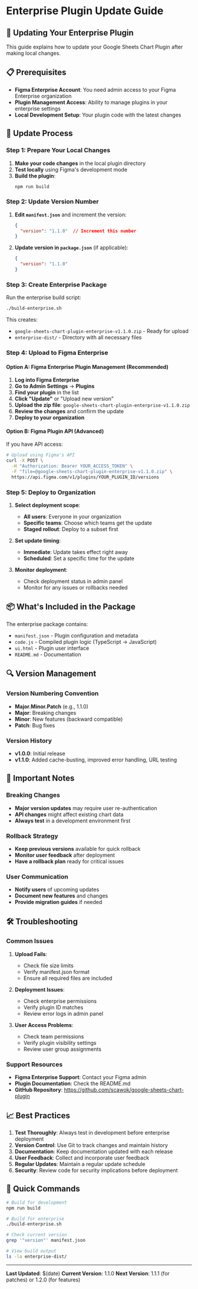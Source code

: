 # Enterprise Plugin Update Guide

## 🏢 Updating Your Enterprise Plugin

This guide explains how to update your Google Sheets Chart Plugin after making local changes.

## 📋 Prerequisites

- **Figma Enterprise Account**: You need admin access to your Figma Enterprise organization
- **Plugin Management Access**: Ability to manage plugins in your enterprise settings
- **Local Development Setup**: Your plugin code with the latest changes

## 🔄 Update Process

### Step 1: Prepare Your Local Changes

1. **Make your code changes** in the local plugin directory
2. **Test locally** using Figma's development mode
3. **Build the plugin**:
   ```bash
   npm run build
   ```

### Step 2: Update Version Number

1. **Edit `manifest.json`** and increment the version:
   ```json
   {
     "version": "1.1.0"  // Increment this number
   }
   ```

2. **Update version in `package.json`** (if applicable):
   ```json
   {
     "version": "1.1.0"
   }
   ```

### Step 3: Create Enterprise Package

Run the enterprise build script:
```bash
./build-enterprise.sh
```

This creates:
- `google-sheets-chart-plugin-enterprise-v1.1.0.zip` - Ready for upload
- `enterprise-dist/` - Directory with all necessary files

### Step 4: Upload to Figma Enterprise

#### Option A: Figma Enterprise Plugin Management (Recommended)

1. **Log into Figma Enterprise**
2. **Go to Admin Settings** → **Plugins**
3. **Find your plugin** in the list
4. **Click "Update"** or "Upload new version"
5. **Upload the zip file**: `google-sheets-chart-plugin-enterprise-v1.1.0.zip`
6. **Review the changes** and confirm the update
7. **Deploy to your organization**

#### Option B: Figma Plugin API (Advanced)

If you have API access:
```bash
# Upload using Figma's API
curl -X POST \
  -H "Authorization: Bearer YOUR_ACCESS_TOKEN" \
  -F "file=@google-sheets-chart-plugin-enterprise-v1.1.0.zip" \
  https://api.figma.com/v1/plugins/YOUR_PLUGIN_ID/versions
```

### Step 5: Deploy to Organization

1. **Select deployment scope**:
   - **All users**: Everyone in your organization
   - **Specific teams**: Choose which teams get the update
   - **Staged rollout**: Deploy to a subset first

2. **Set update timing**:
   - **Immediate**: Update takes effect right away
   - **Scheduled**: Set a specific time for the update

3. **Monitor deployment**:
   - Check deployment status in admin panel
   - Monitor for any issues or rollbacks needed

## 📦 What's Included in the Package

The enterprise package contains:
- `manifest.json` - Plugin configuration and metadata
- `code.js` - Compiled plugin logic (TypeScript → JavaScript)
- `ui.html` - Plugin user interface
- `README.md` - Documentation

## 🔍 Version Management

### Version Numbering Convention
- **Major.Minor.Patch** (e.g., 1.1.0)
- **Major**: Breaking changes
- **Minor**: New features (backward compatible)
- **Patch**: Bug fixes

### Version History
- **v1.0.0**: Initial release
- **v1.1.0**: Added cache-busting, improved error handling, URL testing

## 🚨 Important Notes

### Breaking Changes
- **Major version updates** may require user re-authentication
- **API changes** might affect existing chart data
- **Always test** in a development environment first

### Rollback Strategy
- **Keep previous versions** available for quick rollback
- **Monitor user feedback** after deployment
- **Have a rollback plan** ready for critical issues

### User Communication
- **Notify users** of upcoming updates
- **Document new features** and changes
- **Provide migration guides** if needed

## 🛠️ Troubleshooting

### Common Issues

1. **Upload Fails**:
   - Check file size limits
   - Verify manifest.json format
   - Ensure all required files are included

2. **Deployment Issues**:
   - Check enterprise permissions
   - Verify plugin ID matches
   - Review error logs in admin panel

3. **User Access Problems**:
   - Check team permissions
   - Verify plugin visibility settings
   - Review user group assignments

### Support Resources

- **Figma Enterprise Support**: Contact your Figma admin
- **Plugin Documentation**: Check the README.md
- **GitHub Repository**: https://github.com/scawok/google-sheets-chart-plugin

## 📈 Best Practices

1. **Test Thoroughly**: Always test in development before enterprise deployment
2. **Version Control**: Use Git to track changes and maintain history
3. **Documentation**: Keep documentation updated with each release
4. **User Feedback**: Collect and incorporate user feedback
5. **Regular Updates**: Maintain a regular update schedule
6. **Security**: Review code for security implications before deployment

## 🔗 Quick Commands

```bash
# Build for development
npm run build

# Build for enterprise
./build-enterprise.sh

# Check current version
grep '"version"' manifest.json

# View build output
ls -la enterprise-dist/
```

---

**Last Updated**: $(date)
**Current Version**: 1.1.0
**Next Version**: 1.1.1 (for patches) or 1.2.0 (for features)
